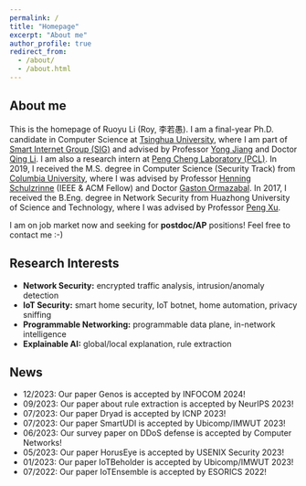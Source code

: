 ```yaml
---
permalink: /
title: "Homepage"
excerpt: "About me"
author_profile: true
redirect_from: 
  - /about/
  - /about.html
---
```


## About me

This is the homepage of Ruoyu Li (Roy, 李若愚). I am a final-year Ph.D. candidate in Computer Science at [Tsinghua University](https://www.tsinghua.edu.cn), where I am part of [Smart Internet Group (SIG)](https://smartinternet.group/) and advised by Professor [Yong Jiang](https://www.sigs.tsinghua.edu.cn/jy/main.htm) and Doctor [Qing Li](https://www.pcl.ac.cn/html/919/2022-05-17/content-3985.html). I am also a research intern at [Peng Cheng Laboratory (PCL)](https://www.pcl.ac.cn). In 2019, I received the M.S. degree in Computer Science (Security Track) from [Columbia University](https://www.columbia.edu), where I was advised by Professor [Henning Schulzrinne](https://www.engineering.columbia.edu/faculty/henning-schulzrinne) (IEEE & ACM Fellow) and Doctor [Gaston Ormazabal](https://www.linkedin.com/in/gaston-ormazabal-8304893/). In 2017, I received the B.Eng. degree in Network Security from Huazhong University of Science and Technology, where I was advised by Professor [Peng Xu](http://faculty.hust.edu.cn/xupeng1/zh_CN/index.htm).

I am on job market now and seeking for **postdoc/AP** positions! Feel free to contact me :-)

## Research Interests

* **Network Security:** encrypted traffic analysis, intrusion/anomaly detection
* **IoT Security:** smart home security, IoT botnet, home automation, privacy sniffing
* **Programmable Networking:** programmable data plane, in-network intelligence
* **Explainable AI:** global/local explanation, rule extraction

## News
* 12/2023: Our paper Genos is accepted by INFOCOM 2024!
* 09/2023: Our paper about rule extraction is accepted by NeurIPS 2023!
* 07/2023: Our paper Dryad is accepted by ICNP 2023!
* 07/2023: Our paper SmartUDI is accepted by Ubicomp/IMWUT 2023!
* 06/2023: Our survey paper on DDoS defense is accepted by Computer Networks!
* 05/2023: Our paper HorusEye is accepted by USENIX Security 2023!
* 01/2023: Our paper IoTBeholder is accepted by Ubicomp/IMWUT 2023!
* 07/2022: Our paper IoTEnsemble is accepted by ESORICS 2022!

<script type='text/javascript' id='clustrmaps' src='//cdn.clustrmaps.com/map_v2.js?cl=ffffff&w=200&t=n&d=w5p4SHR25MTL0_QeAOo2IK7S7_prSqA-IwIPWFhyiyI&co=a8d5f4'></script>
